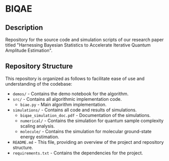 # BIQAE

## Description

Repository for the source code and simulation scripts of our research paper titled "Harnessing Bayesian Statistics to Accelerate Iterative Quantum Amplitude Estimation".

## Repository Structure
This repository is organized as follows to facilitate ease of use and understanding of the codebase:

- `demos/` - Contains the demo notebook for the algorithm.
- `src/` - Contains all algorithmic implementation code.
  - `biae.py` - Main algorithm implementation.
- `simulations/` - Contains all code and results of simulations.
  - `biqae_simulation_doc.pdf` - Documentation of the simulations.
  - `numerical/` - Contains the simulation for quantum sample complexity scaling analysis.
  - `molecule/` - Contains the simulation for molecular ground-state energy estimation.
- `README.md` - This file, providing an overview of the project and repository structure.
- `requirements.txt` - Contains the dependencies for the project.

